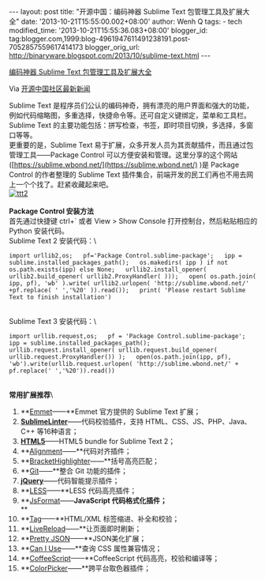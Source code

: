 --- layout: post title: "开源中国：编码神器 Sublime Text
包管理工具及扩展大全" date: '2013-10-21T15:55:00.002+08:00' author: Wenh
Q tags: - tech modified\_time: '2013-10-21T15:55:36.083+08:00'
blogger\_id:
tag:blogger.com,1999:blog-4961947611491238191.post-7052857559617414173
blogger\_orig\_url:
http://binaryware.blogspot.com/2013/10/sublime-text.html ---

[编码神器 Sublime Text
包管理工具及扩展大全](http://www.oschina.net/news/45219/sublime-text-package-manager)

Via [开源中国社区最新新闻](http://www.oschina.net/?from=rss)

Sublime Text
是程序员们公认的编码神奇，拥有漂亮的用户界面和强大的功能，例如代码缩略图，多重选择，快捷命令等。还可自定义键绑定，菜单和工具栏。Sublime
Text 的主要功能包括：拼写检查，书签，即时项目切换，多选择，多窗口等等。\
更重要的是，Sublime Text
易于扩展，众多开发人员为其贡献插件，而且通过包管理工具——Package Control
可以方便安装和管理。这里分享的这个网站([https://sublime.wbond.net/](https://sublime.wbond.net/)
)是 Package Control 的作者整理的 Sublime Text
插件集合，前端开发的民工们再也不用去网上一个个找了。赶紧收藏起来吧。\
[![ttt2](http://static.oschina.net/uploads/img/201310/21071720_X609.jpg)](http://cdn2.jobbole.com/2013/10/ttt2.jpg "编码神器 Sublime Text 包管理工具及扩展大全")\
\
**Package Control 安装方法**\
首先通过快捷键 ctrl+\` 或者 View \> Show Console
打开控制台，然后粘贴相应的 Python 安装代码。\
Sublime Text 2 安装代码：\

    import urllib2,os;   pf='Package Control.sublime-package';   ipp = sublime.installed_packages_path();   os.makedirs( ipp ) if not os.path.exists(ipp) else None;   urllib2.install_opener( urllib2.build_opener( urllib2.ProxyHandler( )));   open( os.path.join( ipp, pf), 'wb' ).write( urllib2.urlopen( 'http://sublime.wbond.net/' +pf.replace( ' ','%20' )).read());   print( 'Please restart Sublime Text to finish installation')

\
Sublime Text 3 安装代码：\

    import urllib.request,os;   pf = 'Package Control.sublime-package';   ipp = sublime.installed_packages_path();   urllib.request.install_opener( urllib.request.build_opener( urllib.request.ProxyHandler()) );   open(os.path.join(ipp, pf), 'wb').write(urllib.request.urlopen( 'http://sublime.wbond.net/' + pf.replace(' ','%20')).read())

\
**常用扩展推荐**\

1.  **[Emmet](https://sublime.wbond.net/packages/Emmet)——**Emmet
    官方提供的 Sublime Text 扩展；
2.  [**Sublime​Linter**](http://github.com/SublimeLinter/SublimeLinter)——代码校验插件，支持
    HTML、CSS、JS、PHP、Java、C++ 等16种语言；
3.  [**HTML5**](https://github.com/mrmartineau/HTML5)——HTML5 bundle for
    Sublime Text 2；
4.  **[Alignment](https://sublime.wbond.net/packages/Alignment)——**代码对齐插件；
5.  **[Bracket​Highlighter](https://sublime.wbond.net/packages/BracketHighlighter)——**括号高亮匹配；
6.  **[Git](https://sublime.wbond.net/packages/Git)——**整合 Git
    功能的插件；
7.  [**jQuery**](https://sublime.wbond.net/packages/jQuery)——代码智能提示插件；
8.  **[LESS](https://sublime.wbond.net/packages/LESS)——**LESS
    代码高亮插件；
9.  **[Js​Format](https://sublime.wbond.net/packages/JsFormat)——**JavaScript
    代码格式化插件；**\
    **
10. **[Tag](https://sublime.wbond.net/packages/Tag)——**HTML/XML
    标签缩进、补全和校验；
11. **[LiveReload](https://sublime.wbond.net/packages/LiveReload)——**让页面即时刷新；
12. **[Pretty
    JSON](https://sublime.wbond.net/packages/Pretty%20JSON)——**JSON美化扩展；
13. **[Can I
    Use](https://sublime.wbond.net/packages/Can%20I%20Use)——**查询 CSS
    属性兼容情况；
14. **[Coffee​Script](https://sublime.wbond.net/packages/CoffeeScript)——**Coffee​Script
    代码高亮，校验和编译等；
15. **[Color​Picker](https://sublime.wbond.net/packages/ColorPicker)——**跨平台取色器插件；

